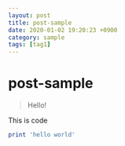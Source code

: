 ```yaml
---
layout: post
title: post-sample
date: 2020-01-02 19:20:23 +0900
category: sample
tags: [tag1]
---
```

# post-sample
> Hello!

This is code
```ruby
print 'hello world'
```
